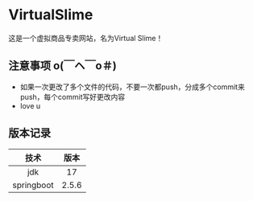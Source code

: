 # VirtualSlime
这是一个虚拟商品专卖网站，名为Virtual Slime！
## 注意事项 o(￣ヘ￣o＃)
+ 如果一次更改了多个文件的代码，不要一次都push，分成多个commit来push，每个commit写好更改内容
+ love u
## 版本记录
|技术|版本|
|:-:|:-:|
|jdk|17|
|springboot|2.5.6|
